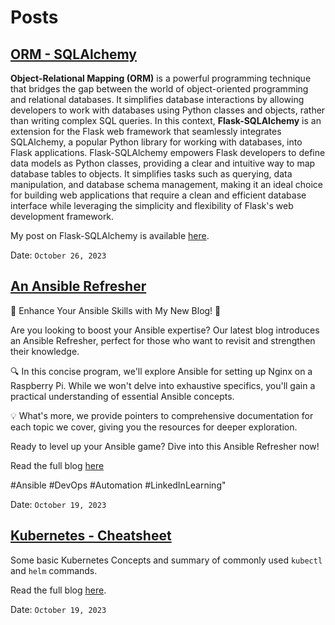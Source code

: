 # Posts

## [ORM - SQLAlchemy](https://blog.seneshore.com/docs/Flask-SQLAlchemy.html)
**Object-Relational Mapping (ORM)** is a powerful programming technique that bridges the gap between the 
world of object-oriented programming and relational databases. It simplifies database interactions by 
allowing developers to work with databases using Python classes and objects, rather than writing complex 
SQL queries. In this context, **Flask-SQLAlchemy** is an extension for the Flask web framework that 
seamlessly integrates SQLAlchemy, a popular Python library for working with databases, into Flask 
applications. Flask-SQLAlchemy empowers Flask developers to define data models as Python classes, 
providing a clear and intuitive way to map database tables to objects. It simplifies tasks such as 
querying, data manipulation, and database schema management, making it an ideal choice for building 
web applications that require a clean and efficient database interface while leveraging the simplicity 
and flexibility of Flask's web development framework.

My post on Flask-SQLAlchemy is available [here](https://blog.seneshore.com/docs/Flask-SQLAlchemy.html).

Date: `October 26, 2023`

## [An Ansible Refresher](https://blog.seneshore.com/devops/ansible/2023/10/19/ansible-refresher.html)
🚀 Enhance Your Ansible Skills with My New Blog! 🚀

Are you looking to boost your Ansible expertise? Our latest blog introduces an Ansible Refresher, perfect for those who want to revisit and strengthen their knowledge.

🔍 In this concise program, we'll explore Ansible for setting up Nginx on a Raspberry Pi. While we won't delve into exhaustive specifics, you'll gain a practical understanding of essential Ansible concepts.

💡 What's more, we provide pointers to comprehensive documentation for each topic we cover, giving you the resources for deeper exploration.

Ready to level up your Ansible game? Dive into this Ansible Refresher now!

Read the full blog [here](https://blog.seneshore.com/devops/ansible/2023/10/19/ansible-refresher.html)

#Ansible #DevOps #Automation #LinkedInLearning"

Date: `October 19, 2023`

## [Kubernetes - Cheatsheet](https://blog.seneshore.com/devops/kubernetes/2023/10/19/kubernetes-cheat-sheet.html)
Some basic Kubernetes Concepts and summary of commonly used `kubectl` and `helm` commands.

Read the full blog [here](https://blog.seneshore.com/devops/kubernetes/2023/10/19/kubernetes-cheat-sheet.html).

Date: `October 19, 2023`

